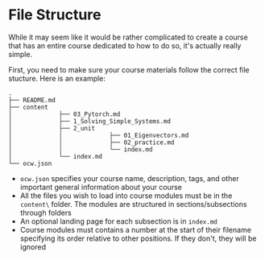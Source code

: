 # File Structure

While it may seem like it would be rather complicated to create a course that has an entire course dedicated to how to do so, it's actually really simple. 

First, you need to make sure your course materials follow the correct file stucture. Here is an example:
```
.
├── README.md
├── content
│             ├── 03_Pytorch.md
│             ├── 1_Solving_Simple_Systems.md
│             ├── 2_unit
│             │             ├── 01_Eigenvectors.md
│             │             ├── 02_practice.md
│             │             └── index.md
│             └── index.md
└── ocw.json
```

* `ocw.json` specifies your course name, description, tags, and other important general information about your course
* All the files you wish to load into course modules must be in the `content\` folder. The modules are structured in sections/subsections through folders
* An optional landing page for each subsection is in `index.md`
* Course modules must contains a number at the start of their filename specifying its order relative to other positions. If they don't, they will be ignored